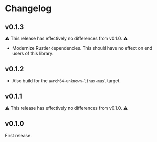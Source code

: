 # Changelog

## v0.1.3

⚠️ This release has effectively no differences from v0.1.0. ⚠️

  * Modernize Rustler dependencies. This should have no effect on end users
    of this library.

## v0.1.2

  * Also build for the `aarch64-unknown-linux-musl` target.

## v0.1.1

⚠️ This release has effectively no differences from v0.1.0. ⚠️

## v0.1.0

First release.
